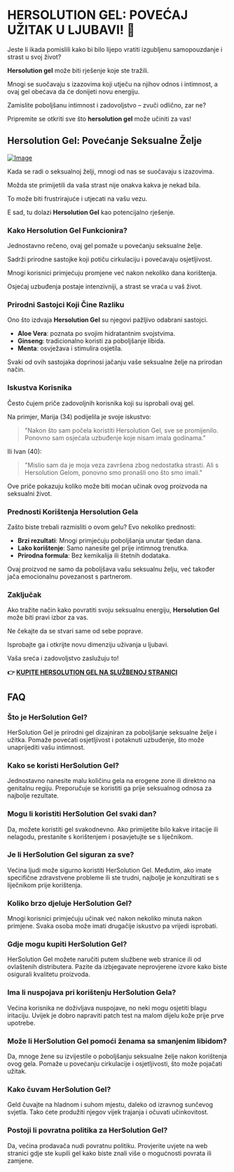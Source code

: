 # HERSOLUTION GEL: POVEĆAJ UŽITAK U LJUBAVI! 💖

Jeste li ikada pomislili kako bi bilo lijepo vratiti izgubljenu samopouzdanje i strast u svoj život? 

**Hersolution gel** može biti rješenje koje ste tražili. 

Mnogi se suočavaju s izazovima koji utječu na njihov odnos i intimnost, a ovaj gel obećava da će donijeti novu energiju. 

Zamislite poboljšanu intimnost i zadovoljstvo – zvuči odlično, zar ne? 

Pripremite se otkriti sve što **hersolution gel** može učiniti za vas!

## Hersolution Gel: Povećanje Seksualne Želje

[![Image](https://www2.sellhealth.com/241/p8g9n004.jpg)](https://gchaffi.com/zCJRqoNW)

Kada se radi o seksualnoj želji, mnogi od nas se suočavaju s izazovima. 

Možda ste primijetili da vaša strast nije onakva kakva je nekad bila.

To može biti frustrirajuće i utjecati na vašu vezu.

E sad, tu dolazi **Hersolution Gel** kao potencijalno rješenje. 

### Kako Hersolution Gel Funkcionira?

Jednostavno rečeno, ovaj gel pomaže u povećanju seksualne želje.

Sadrži prirodne sastojke koji potiču cirkulaciju i povećavaju osjetljivost.

Mnogi korisnici primjećuju promjene već nakon nekoliko dana korištenja.

Osjećaj uzbuđenja postaje intenzivniji, a strast se vraća u vaš život.

### Prirodni Sastojci Koji Čine Razliku

Ono što izdvaja **Hersolution Gel** su njegovi pažljivo odabrani sastojci. 

- **Aloe Vera**: poznata po svojim hidratantnim svojstvima.
- **Ginseng**: tradicionalno koristi za poboljšanje libida.
- **Menta**: osvježava i stimulira osjetila.

Svaki od ovih sastojaka doprinosi jačanju vaše seksualne želje na prirodan način.

### Iskustva Korisnika

Često čujem priče zadovoljnih korisnika koji su isprobali ovaj gel. 

Na primjer, Marija (34) podijelila je svoje iskustvo:

> "Nakon što sam počela koristiti Hersolution Gel, sve se promijenilo. Ponovno sam osjećala uzbuđenje koje nisam imala godinama."

Ili Ivan (40):

> "Mislio sam da je moja veza završena zbog nedostatka strasti. Ali s Hersolution Gelom, ponovno smo pronašli ono što smo imali."

Ove priče pokazuju koliko može biti moćan učinak ovog proizvoda na seksualni život.

### Prednosti Korištenja Hersolution Gela

Zašto biste trebali razmisliti o ovom gelu? Evo nekoliko prednosti:

- **Brzi rezultati**: Mnogi primjećuju poboljšanja unutar tjedan dana.
- **Lako korištenje**: Samo nanesite gel prije intimnog trenutka.
- **Prirodna formula**: Bez kemikalija ili štetnih dodataka.

Ovaj proizvod ne samo da poboljšava vašu seksualnu želju, već također jača emocionalnu povezanost s partnerom.

### Zaključak

Ako tražite način kako povratiti svoju seksualnu energiju, **Hersolution Gel** može biti pravi izbor za vas. 

Ne čekajte da se stvari same od sebe poprave. 

Isprobajte ga i otkrijte novu dimenziju uživanja u ljubavi. 

Vaša sreća i zadovoljstvo zaslužuju to!



**👉 [KUPITE HERSOLUTION GEL NA SLUŽBENOJ STRANICI](https://gchaffi.com/zCJRqoNW)**

## FAQ

### Što je HerSolution Gel?

HerSolution Gel je prirodni gel dizajniran za poboljšanje seksualne želje i užitka. Pomaže povećati osjetljivost i potaknuti uzbuđenje, što može unaprijediti vašu intimnost.

### Kako se koristi HerSolution Gel?

Jednostavno nanesite malu količinu gela na erogene zone ili direktno na genitalnu regiju. Preporučuje se koristiti ga prije seksualnog odnosa za najbolje rezultate.

### Mogu li koristiti HerSolution Gel svaki dan?

Da, možete koristiti gel svakodnevno. Ako primijetite bilo kakve iritacije ili nelagodu, prestanite s korištenjem i posavjetujte se s liječnikom.

### Je li HerSolution Gel siguran za sve?

Većina ljudi može sigurno koristiti HerSolution Gel. Međutim, ako imate specifične zdravstvene probleme ili ste trudni, najbolje je konzultirati se s liječnikom prije korištenja.

### Koliko brzo djeluje HerSolution Gel?

Mnogi korisnici primjećuju učinak već nakon nekoliko minuta nakon primjene. Svaka osoba može imati drugačije iskustvo pa vrijedi isprobati.

### Gdje mogu kupiti HerSolution Gel?

HerSolution Gel možete naručiti putem službene web stranice ili od ovlaštenih distributera. Pazite da izbjegavate neprovjerene izvore kako biste osigurali kvalitetu proizvoda.

### Ima li nuspojava pri korištenju HerSolution Gela?

Većina korisnika ne doživljava nuspojave, no neki mogu osjetiti blagu iritaciju. Uvijek je dobro napraviti patch test na malom dijelu kože prije prve upotrebe.

### Može li HerSolution Gel pomoći ženama sa smanjenim libidom?

Da, mnoge žene su izvijestile o poboljšanju seksualne želje nakon korištenja ovog gela. Pomaže u povećanju cirkulacije i osjetljivosti, što može pojačati užitak.

### Kako čuvam HerSolution Gel?

Geld čuvajte na hladnom i suhom mjestu, daleko od izravnog sunčevog svjetla. Tako ćete produžiti njegov vijek trajanja i očuvati učinkovitost.

### Postoji li povratna politika za HerSolution Gel?

Da, većina prodavača nudi povratnu politiku. Provjerite uvjete na web stranici gdje ste kupili gel kako biste znali više o mogućnosti povrata ili zamjene.